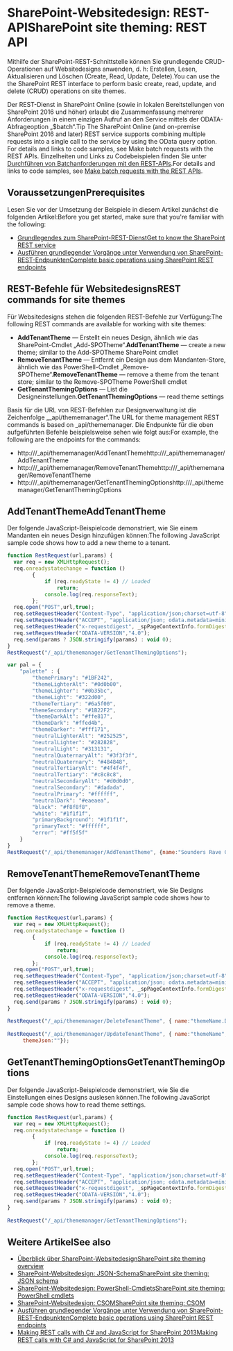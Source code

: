 # <a name="sharepoint-site-theming-rest-api"></a><span data-ttu-id="ba16c-101">SharePoint-Websitedesign: REST-API</span><span class="sxs-lookup"><span data-stu-id="ba16c-101">SharePoint site theming: REST API</span></span>

<span data-ttu-id="ba16c-102">Mithilfe der SharePoint-REST-Schnittstelle können Sie grundlegende CRUD-Operationen auf Websitedesigns anwenden, d. h: Erstellen, Lesen, Aktualisieren und Löschen (Create, Read, Update, Delete).</span><span class="sxs-lookup"><span data-stu-id="ba16c-102">You can use the the SharePoint REST interface to perform basic create, read, update, and delete (CRUD) operations on site themes.</span></span>

<span data-ttu-id="ba16c-103">Der REST-Dienst in SharePoint Online (sowie in lokalen Bereitstellungen von SharePoint 2016 und höher) erlaubt die Zusammenfassung mehrerer Anforderungen in einem einzigen Aufruf an den Service mittels der ODATA-Abfrageoption „$batch“.</span><span class="sxs-lookup"><span data-stu-id="ba16c-103">Tip  The SharePoint Online (and on-premise SharePoint 2016 and later) REST service supports combining multiple requests into a single call to the service by using the OData   query option. For details and links to code samples, see Make batch requests with the REST APIs.</span></span> <span data-ttu-id="ba16c-104">Einzelheiten und Links zu Codebeispielen finden Sie unter [Durchführen von Batchanforderungen mit den REST-APIs](https://dev.office.com/sharepoint/docs/apis/rest/make-batch-requests-with-the-rest-apis.md).</span><span class="sxs-lookup"><span data-stu-id="ba16c-104">For details and links to code samples, see [Make batch requests with the REST APIs](https://dev.office.com/sharepoint/docs/apis/rest/make-batch-requests-with-the-rest-apis.md).</span></span>

## <a name="prerequisites"></a><span data-ttu-id="ba16c-105">Voraussetzungen</span><span class="sxs-lookup"><span data-stu-id="ba16c-105">Prerequisites</span></span>
<span data-ttu-id="ba16c-106">Lesen Sie vor der Umsetzung der Beispiele in diesem Artikel zunächst die folgenden Artikel:</span><span class="sxs-lookup"><span data-stu-id="ba16c-106">Before you get started, make sure that you're familiar with the following:</span></span>
- [<span data-ttu-id="ba16c-107">Grundlegendes zum SharePoint-REST-Dienst</span><span class="sxs-lookup"><span data-stu-id="ba16c-107">Get to know the SharePoint REST service</span></span>](https://dev.office.com/sharepoint/docs/apis/rest/get-to-know-the-sharepoint-rest-service.md) 
- [<span data-ttu-id="ba16c-108">Ausführen grundlegender Vorgänge unter Verwendung von SharePoint-REST-Endpunkten</span><span class="sxs-lookup"><span data-stu-id="ba16c-108">Complete basic operations using SharePoint REST endpoints</span></span>](https://dev.office.com/sharepoint/docs/apis/rest/complete-basic-operations-using-sharepoint-rest-endpoints.md)

## <a name="rest-commands-for-site-themes"></a><span data-ttu-id="ba16c-109">REST-Befehle für Websitedesigns</span><span class="sxs-lookup"><span data-stu-id="ba16c-109">REST commands for site themes</span></span>

<span data-ttu-id="ba16c-110">Für Websitedesigns stehen die folgenden REST-Befehle zur Verfügung:</span><span class="sxs-lookup"><span data-stu-id="ba16c-110">The following REST commands are available for working with site themes:</span></span>

* <span data-ttu-id="ba16c-111">__AddTenantTheme__ &mdash; Erstellt ein neues Design, ähnlich wie das SharePoint-Cmdlet „Add-SPOTheme“.</span><span class="sxs-lookup"><span data-stu-id="ba16c-111">__AddTenantTheme__ &mdash; create a new theme; similar to the Add-SPOTheme SharePoint cmdlet</span></span>
* <span data-ttu-id="ba16c-112">__RemoveTenantTheme__ &mdash; Entfernt ein Design aus dem Mandanten-Store, ähnlich wie das PowerShell-Cmdlet „Remove-SPOTheme“.</span><span class="sxs-lookup"><span data-stu-id="ba16c-112">__RemoveTenantTheme__ &mdash; remove a theme from the tenant store; similar to the Remove-SPOTheme PowerShell cmdlet</span></span>
* <span data-ttu-id="ba16c-113">__GetTenantThemingOptions__ &mdash; List die Designeinstellungen.</span><span class="sxs-lookup"><span data-stu-id="ba16c-113">__GetTenantThemingOptions__ &mdash; read theme settings</span></span>

<span data-ttu-id="ba16c-114">Basis für die URL von REST-Befehlen zur Designverwaltung ist die Zeichenfolge „_api/thememanager“.</span><span class="sxs-lookup"><span data-stu-id="ba16c-114">The URL for theme management REST commands is based on _api/thememanager.</span></span> <span data-ttu-id="ba16c-115">Die Endpunkte für die oben aufgeführten Befehle beispielsweise sehen wie folgt aus:</span><span class="sxs-lookup"><span data-stu-id="ba16c-115">For example, the following are the endpoints for the commands:</span></span>

* <span data-ttu-id="ba16c-116">http://<site url>/_api/thememanager/AddTenantTheme</span><span class="sxs-lookup"><span data-stu-id="ba16c-116">http://<site url>/_api/thememanager/AddTenantTheme</span></span>
* <span data-ttu-id="ba16c-117">http://<site url>/_api/thememanager/RemoveTenantTheme</span><span class="sxs-lookup"><span data-stu-id="ba16c-117">http://<site url>/_api/thememanager/RemoveTenantTheme</span></span>
* <span data-ttu-id="ba16c-118">http://<site url>/_api/thememanager/GetTenantThemingOptions</span><span class="sxs-lookup"><span data-stu-id="ba16c-118">http://<site url>/_api/thememanager/GetTenantThemingOptions</span></span>

## <a name="addtenanttheme"></a><span data-ttu-id="ba16c-119">AddTenantTheme</span><span class="sxs-lookup"><span data-stu-id="ba16c-119">AddTenantTheme</span></span>

<span data-ttu-id="ba16c-120">Der folgende JavaScript-Beispielcode demonstriert, wie Sie einem Mandanten ein neues Design hinzufügen können:</span><span class="sxs-lookup"><span data-stu-id="ba16c-120">The following JavaScript sample code shows how to add a new theme to a tenant.</span></span>

```javascript
function RestRequest(url,params) {
  var req = new XMLHttpRequest();
  req.onreadystatechange = function ()
        {
            if (req.readyState != 4) // Loaded
                return;
            console.log(req.responseText);
        };
  req.open("POST",url,true); 
  req.setRequestHeader("Content-Type", "application/json;charset=utf-8");
  req.setRequestHeader("ACCEPT", "application/json; odata.metadata=minimal");
  req.setRequestHeader("x-requestdigest", _spPageContextInfo.formDigestValue);
  req.setRequestHeader("ODATA-VERSION","4.0");
  req.send(params ? JSON.stringify(params) : void 0);
}
RestRequest("/_api/thememanager/GetTenantThemingOptions");

var pal = {
    "palette" : {
        "themePrimary": "#1BF242",
        "themeLighterAlt": "#0d0b00",
        "themeLighter": "#0b35bc",
        "themeLight": "#322d00",
        "themeTertiary": "#6a5f00",
       "themeSecondary": "#1B22F2",
        "themeDarkAlt": "#ffe817",
        "themeDark": "#ffed4b",
        "themeDarker": "#fff171",
        "neutralLighterAlt": "#252525",
        "neutralLighter": "#282828",
        "neutralLight": "#313131",
        "neutralQuaternaryAlt": "#3f3f3f",
        "neutralQuaternary": "#484848",
        "neutralTertiaryAlt": "#4f4f4f",
        "neutralTertiary": "#c8c8c8",
        "neutralSecondaryAlt": "#d0d0d0",
        "neutralSecondary": "#dadada",
        "neutralPrimary": "#ffffff",
        "neutralDark": "#eaeaea",
        "black": "#f8f8f8",
        "white": "#1f1f1f",
        "primaryBackground": "#1f1f1f",
        "primaryText": "#ffffff",
        "error": "#ff5f5f"
    }
}
RestRequest("/_api/thememanager/AddTenantTheme", {name:"Sounders Rave Green", themeJson: JSON.stringify(pal)});
```
## <a name="removetenanttheme"></a><span data-ttu-id="ba16c-121">RemoveTenantTheme</span><span class="sxs-lookup"><span data-stu-id="ba16c-121">RemoveTenantTheme</span></span>
<span data-ttu-id="ba16c-122">Der folgende JavaScript-Beispielcode demonstriert, wie Sie Designs entfernen können:</span><span class="sxs-lookup"><span data-stu-id="ba16c-122">The following JavaScript sample code shows how to remove a theme.</span></span>

```javascript
function RestRequest(url,params) {
  var req = new XMLHttpRequest();
  req.onreadystatechange = function ()
        {
            if (req.readyState != 4) // Loaded
                return;
            console.log(req.responseText);
        };
  req.open("POST",url,true);
  req.setRequestHeader("Content-Type", "application/json;charset=utf-8");
  req.setRequestHeader("ACCEPT", "application/json; odata.metadata=minimal");
  req.setRequestHeader("x-requestdigest", _spPageContextInfo.formDigestValue);
  req.setRequestHeader("ODATA-VERSION","4.0");
  req.send(params ? JSON.stringify(params) : void 0);
}
 
RestRequest("/_api/thememanager/DeleteTenantTheme", { name:"themeName.DarkYellow" });
 
RestRequest("/_api/thememanager/UpdateTenantTheme", { name:"themeName",
     themeJson:""});
```

## <a name="gettenantthemingoptions"></a><span data-ttu-id="ba16c-123">GetTenantThemingOptions</span><span class="sxs-lookup"><span data-stu-id="ba16c-123">GetTenantThemingOptions</span></span>
<span data-ttu-id="ba16c-124">Der folgende JavaScript-Beispielcode demonstriert, wie Sie die Einstellungen eines Designs auslesen können.</span><span class="sxs-lookup"><span data-stu-id="ba16c-124">The following JavaScript sample code shows how to read theme settings.</span></span>

```javascript
function RestRequest(url,params) {
  var req = new XMLHttpRequest();
  req.onreadystatechange = function ()
        {
            if (req.readyState != 4) // Loaded
                return;
            console.log(req.responseText);
        };
  req.open("POST",url,true);
  req.setRequestHeader("Content-Type", "application/json;charset=utf-8");
  req.setRequestHeader("ACCEPT", "application/json; odata.metadata=minimal");
  req.setRequestHeader("x-requestdigest", _spPageContextInfo.formDigestValue);
  req.setRequestHeader("ODATA-VERSION","4.0");
  req.send(params ? JSON.stringify(params) : void 0);
}
 
RestRequest("/_api/thememanager/GetTenantThemingOptions");
```

## <a name="see-also"></a><span data-ttu-id="ba16c-125">Weitere Artikel</span><span class="sxs-lookup"><span data-stu-id="ba16c-125">See also</span></span>

* [<span data-ttu-id="ba16c-126">Überblick über SharePoint-Websitedesign</span><span class="sxs-lookup"><span data-stu-id="ba16c-126">SharePoint site theming overview</span></span>](sharepoint-site-theming-overview.md)
* [<span data-ttu-id="ba16c-127">SharePoint-Websitedesign: JSON-Schema</span><span class="sxs-lookup"><span data-stu-id="ba16c-127">SharePoint site theming: JSON schema</span></span>](sharepoint-site-theming-json-schema.md)
* [<span data-ttu-id="ba16c-128">SharePoint-Websitedesign: PowerShell-Cmdlets</span><span class="sxs-lookup"><span data-stu-id="ba16c-128">SharePoint site theming: PowerShell cmdlets</span></span>](sharepoint-site-theming-powershell.md)
* [<span data-ttu-id="ba16c-129">SharePoint-Websitedesign: CSOM</span><span class="sxs-lookup"><span data-stu-id="ba16c-129">SharePoint site theming: CSOM</span></span>](sharepoint-site-theming-csom.md)
* [<span data-ttu-id="ba16c-130">Ausführen grundlegender Vorgänge unter Verwendung von SharePoint-REST-Endpunkten</span><span class="sxs-lookup"><span data-stu-id="ba16c-130">Complete basic operations using SharePoint REST endpoints</span></span>](https://dev.office.com/sharepoint/docs/apis/rest/complete-basic-operations-using-sharepoint-rest-endpoints.md)
* [<span data-ttu-id="ba16c-131">Making REST calls with C# and JavaScript for SharePoint 2013</span><span class="sxs-lookup"><span data-stu-id="ba16c-131">Making REST calls with C# and JavaScript for SharePoint 2013</span></span>](http://www.microsoft.com/resources/msdn/en-us/office/media/video/video.mdl?cid=sdc&from=mscomsdc&VideoID=4e4cc094-ff69-405b-852f-2ac7c41293c5)

